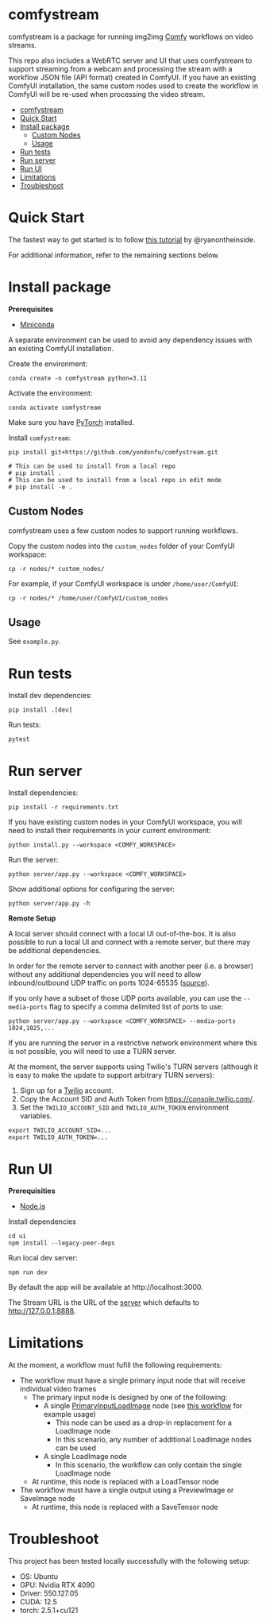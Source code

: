 # comfystream

comfystream is a package for running img2img [Comfy](https://www.comfy.org/) workflows on video streams.

This repo also includes a WebRTC server and UI that uses comfystream to support streaming from a webcam and processing the stream with a workflow JSON file (API format) created in ComfyUI. If you have an existing ComfyUI installation, the same custom nodes used to create the workflow in ComfyUI will be re-used when processing the video stream.

- [comfystream](#comfystream)
- [Quick Start](#quick-start)
- [Install package](#install-package)
  - [Custom Nodes](#custom-nodes)
  - [Usage](#usage)
- [Run tests](#run-tests)
- [Run server](#run-server)
- [Run UI](#run-ui)
- [Limitations](#limitations)
- [Troubleshoot](#troubleshoot)

# Quick Start

The fastest way to get started is to follow [this tutorial](https://livepeer.notion.site/ComfyStream-Dev-Environment-Setup-15d0a3485687802e9528d26050142d82) by @ryanontheinside.

For additional information, refer to the remaining sections below.

# Install package 

**Prerequisites**

- [Miniconda](https://docs.anaconda.com/miniconda/index.html#latest-miniconda-installer-links)

A separate environment can be used to avoid any dependency issues with an existing ComfyUI installation.

Create the environment:

```
conda create -n comfystream python=3.11
```

Activate the environment:

```
conda activate comfystream
```

Make sure you have [PyTorch](https://pytorch.org/get-started/locally/) installed.

Install `comfystream`:

```
pip install git+https://github.com/yondonfu/comfystream.git

# This can be used to install from a local repo
# pip install .
# This can be used to install from a local repo in edit mode
# pip install -e .
```

## Custom Nodes

comfystream uses a few custom nodes to support running workflows.

Copy the custom nodes into the `custom_nodes` folder of your ComfyUI workspace:

```
cp -r nodes/* custom_nodes/
```

For example, if your ComfyUI workspace is under `/home/user/ComfyUI`:

```
cp -r nodes/* /home/user/ComfyUI/custom_nodes
```

## Usage

See `example.py`.

# Run tests

Install dev dependencies:

```
pip install .[dev]
```

Run tests:

```
pytest
```

# Run server

Install dependencies:

```
pip install -r requirements.txt
```

If you have existing custom nodes in your ComfyUI workspace, you will need to install their requirements in your current environment:

```
python install.py --workspace <COMFY_WORKSPACE>
```

Run the server:

```
python server/app.py --workspace <COMFY_WORKSPACE>
```

Show additional options for configuring the server:

```
python server/app.py -h
```

**Remote Setup**

A local server should connect with a local UI out-of-the-box. It is also possible to run a local UI and connect with a remote server, but there may be additional dependencies.

In order for the remote server to connect with another peer (i.e. a browser) without any additional dependencies you will need to allow inbound/outbound UDP traffic on ports 1024-65535 ([source](https://github.com/aiortc/aiortc/issues/490#issuecomment-788807118)). 

If you only have a subset of those UDP ports available, you can use the `--media-ports` flag to specify a comma delimited list of ports to use:

```
python server/app.py --workspace <COMFY_WORKSPACE> --media-ports 1024,1025,...
```

If you are running the server in a restrictive network environment where this is not possible, you will need to use a TURN server.

At the moment, the server supports using Twilio's TURN servers (although it is easy to make the update to support arbitrary TURN servers):

1. Sign up for a [Twilio](https://www.twilio.com/en-us) account.
2. Copy the Account SID and Auth Token from https://console.twilio.com/.
3. Set the `TWILIO_ACCOUNT_SID` and `TWILIO_AUTH_TOKEN` environment variables.

````
export TWILIO_ACCOUNT_SID=...
export TWILIO_AUTH_TOKEN=...
````

# Run UI

**Prerequisities**

- [Node.js](https://nodejs.org/en/download/package-manager)

Install dependencies

```
cd ui
npm install --legacy-peer-deps
```

Run local dev server:

```
npm run dev
```

By default the app will be available at http://localhost:3000.

The Stream URL is the URL of the [server](#run-server) which defaults to http://127.0.0.1:8888.

# Limitations

At the moment, a workflow must fufill the following requirements:

- The workflow must have a single primary input node that will receive individual video frames
  - The primary input node is designed by one of the following:
    - A single [PrimaryInputLoadImage](./nodes/video_stream_utils/primary_input_load_image.py) node (see [this workflow](./workflows/liveportait.json) for example usage)
      - This node can be used as a drop-in replacement for a LoadImage node
      - In this scenario, any number of additional LoadImage nodes can be used
    - A single LoadImage node
      - In this scenario, the workflow can only contain the single LoadImage node
  - At runtime, this node is replaced with a LoadTensor node
- The workflow must have a single output using a PreviewImage or SaveImage node
  - At runtime, this node is replaced with a SaveTensor node

# Troubleshoot

This project has been tested locally successfully with the following setup:

- OS: Ubuntu
- GPU: Nvidia RTX 4090
- Driver: 550.127.05
- CUDA: 12.5
- torch: 2.5.1+cu121
